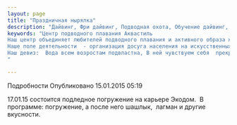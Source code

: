 ```yaml
---
layout: page
title: "Праздничная нырялка"
description: "Дайвинг, Фри дайвинг, Подводная охота, Обучение дайвинг, Сертификат дайвинг"
keywords: "Центр подводного плавания Аквастиль
Наш центр объединяет любителей подводного плавания и активного образа жизни.
Наше поле деятельности  - организация досуга населения на искусственных и естественных водоёмах.
Наш девиз:  Вода всем возростам подвластна, В ней чувствуем себя  прекрасно!
"

---
```


Подробности
     Опубликовано 15.01.2015 05:19 

17.01.15 состоится подледное погружение на карьере Экодом.  В программе: погружение, а после него шашлык,  лагман и другие вкусности.